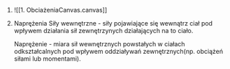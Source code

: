 1. ![[1. ObciażeniaCanvas.canvas]]
2. Naprężenia
   Siły wewnętrzne - siły pojawiające się wewnątrz ciał pod wpływem działania sił zewnętrzynych działających na to ciało.
   
   Naprężenie - miara sił wewnętrznych powstałych w ciałach odkształcalnych pod wpływem oddziaływań zewnętrznych(np. obciążeń siłami lub momentami).